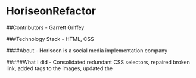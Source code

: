 # HoriseonRefactor

##Contributors - Garrett Griffey

###Technology Stack - HTML, CSS

####About - Horiseon is a social media implementation company

#####What I did -  Consolidated redundant CSS selectors, repaired broken link, added <alt> tags to the images, updated the <title> tags to the company's name.

######Contact - Garrett Griffey (@garrettwgriffey)
Garrettwgriffey@gmail.com